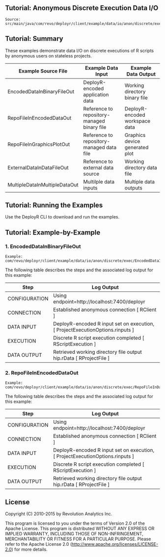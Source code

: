 ## Tutorial: Anonymous Discrete Execution Data I/O

```
Source: src/main/java/com/revo/deployr/client/example/data/io/anon/discrete/exec/*.java
```

## Tutorial: Summary

These examples demonstrate data I/O on discrete executions of R scripts by anonymous users on stateless projects.

| Example Source File | Example Data Input | Example Data Output |
| ------------------- | ------------------ | ------------------- |
| EncodedDataInBinaryFileOut | DeployR-encoded application data | Working directory binary file |
| RepoFileInEncodedDataOut | Reference to repository-managed binary file | DeployR-encoded workspace data |
| RepoFileInGraphicsPlotOut | Reference to repository-managed data file | Graphics device generated plot | 
| ExternalDataInDataFileOut | Reference to external data source | Working directory data file |
| MultipleDataInMultipleDataOut | Multilple data inputs | Multiple data outputs |


## Tutorial: Running the Examples

Use the DeployR CLI to download and run the examples.


## Tutorial: Example-by-Example

### 1. EncodedDataInBinaryFileOut

```
Example: com/revo/deployr/client/example/data/io/anon/discrete/exec/EncodedDataInBinaryFileOut.java
```

The following table describes the steps and the associated log output for this example:

| Step          | Log Output                                   |
| --------------| ---------------------------------------------|
| CONFIGURATION | Using endpoint=http://localhost:7400/deployr |
| CONNECTION    | Established anonymous connection [ RClient ] |
| DATA INPUT    | DeployR-encoded R input set on execution, [ ProjectExecutionOptions.rinputs ]|
| EXECUTION     | Discrete R script execution completed [ RScriptExecution ] |
| DATA OUTPUT   | Retrieved working directory file output hip.rData [ RProjectFile ] |


### 2. RepoFileInEncodedDataOut

```
Example: com/revo/deployr/client/example/data/io/anon/discrete/exec/RepoFileInDataEncodedOut.java
```

The following table describes the steps and the associated log output for this example:

| Step           | Log Output                                   |
| -------------- | ---------------------------------------------|
| CONFIGURATION  | Using endpoint=http://localhost:7400/deployr |
|   CONNECTION   | Established anonymous connection [ RClient ] |
|   DATA INPUT   | DeployR-encoded R input set on execution, [ ProjectExecutionOptions.rinputs ] |
|   EXECUTION    | Discrete R script execution completed [ RScriptExecution ] |
|  DATA OUTPUT   | Retrieved working directory file output hip.rData [ RProjectFile ] |


## License ##

Copyright (C) 2010-2015 by Revolution Analytics Inc.

This program is licensed to you under the terms of Version 2.0 of the
Apache License. This program is distributed WITHOUT
ANY EXPRESS OR IMPLIED WARRANTY, INCLUDING THOSE OF NON-INFRINGEMENT,
MERCHANTABILITY OR FITNESS FOR A PARTICULAR PURPOSE. Please refer to the
Apache License 2.0 (http://www.apache.org/licenses/LICENSE-2.0) for more 
details.
